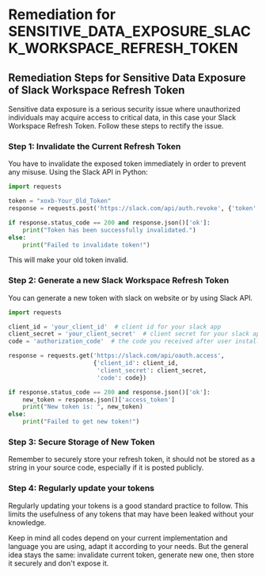 # Remediation for SENSITIVE_DATA_EXPOSURE_SLACK_WORKSPACE_REFRESH_TOKEN

## Remediation Steps for Sensitive Data Exposure of Slack Workspace Refresh Token
Sensitive data exposure is a serious security issue where unauthorized individuals may acquire access to critical data, in this case your Slack Workspace Refresh Token. Follow these steps to rectify the issue.

### Step 1: Invalidate the Current Refresh Token
You have to invalidate the exposed token immediately in order to prevent any misuse.
Using the Slack API in Python:

```python
import requests

token = "xoxb-Your_Old_Token" 
response = requests.post('https://slack.com/api/auth.revoke', {'token': token})

if response.status_code == 200 and response.json()['ok']:
    print("Token has been successfully invalidated.")
else:
    print("Failed to invalidate token!")
```
This will make your old token invalid.

### Step 2: Generate a new Slack Workspace Refresh Token

You can generate a new token with slack on website or by using Slack API.

```python
import requests

client_id = 'your_client_id'  # client id for your slack app
client_secret = 'your_client_secret'  # client secret for your slack app
code = 'authorization_code'  # the code you received after user install your slack app

response = requests.get('https://slack.com/api/oauth.access', 
                        {'client_id': client_id,
                         'client_secret': client_secret,
                         'code': code})

if response.status_code == 200 and response.json()['ok']:
    new_token = response.json()['access_token']
    print("New token is: ", new_token)
else:
    print("Failed to get new token!")
```

### Step 3: Secure Storage of New Token
Remember to securely store your refresh token, it should not be stored as a string in your source code, especially if it is posted publicly. 

### Step 4: Regularly update your tokens
Regularly updating your tokens is a good standard practice to follow. This limits the usefulness of any tokens that may have been leaked without your knowledge.

Keep in mind all codes depend on your current implementation and language you are using, adapt it according to your needs. But the general idea stays the same: invalidate current token, generate new one, then store it securely and don't expose it.